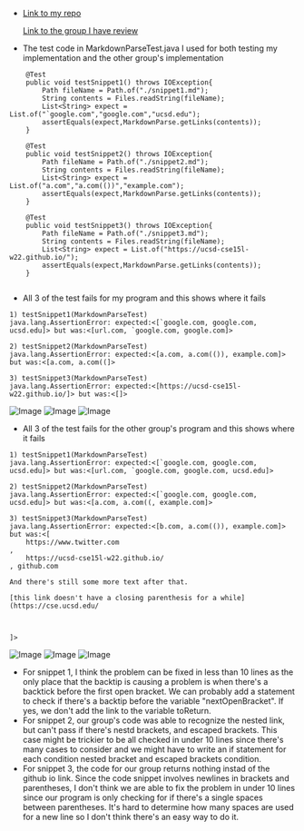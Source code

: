 * [Link to my repo](https://github.com/Yumei0422/CSE15L-TheLunaMoths)

  [Link to the group I have review](https://github.com/yaz067/markdown-parse/blob/main/MarkdownParseTest.java)


* The test code in MarkdownParseTest.java I used for both testing my implementation and the other group's implementation 

```
    @Test
    public void testSnippet1() throws IOException{
        Path fileName = Path.of("./snippet1.md");
	    String contents = Files.readString(fileName);
        List<String> expect = List.of("`google.com","google.com","ucsd.edu");
        assertEquals(expect,MarkdownParse.getLinks(contents));
    }

    @Test
    public void testSnippet2() throws IOException{
        Path fileName = Path.of("./snippet2.md");
	    String contents = Files.readString(fileName);
        List<String> expect = List.of("a.com","a.com(())","example.com"); 
        assertEquals(expect,MarkdownParse.getLinks(contents));
    } 

    @Test
    public void testSnippet3() throws IOException{
        Path fileName = Path.of("./snippet3.md");
	    String contents = Files.readString(fileName);
        List<String> expect = List.of("https://ucsd-cse15l-w22.github.io/");
        assertEquals(expect,MarkdownParse.getLinks(contents));
    }
    
 ```   
* All 3 of the test fails for my program and this shows where it fails

```
1) testSnippet1(MarkdownParseTest)
java.lang.AssertionError: expected:<[`google.com, google.com, ucsd.edu]> but was:<[url.com, `google.com, google.com]>

2) testSnippet2(MarkdownParseTest)
java.lang.AssertionError: expected:<[a.com, a.com(()), example.com]> but was:<[a.com, a.com((]>

3) testSnippet3(MarkdownParseTest)
java.lang.AssertionError: expected:<[https://ucsd-cse15l-w22.github.io/]> but was:<[]>

```
![Image](Failuremine1.png)
![Image](Failuremine2.png)
![Image](Failuremine3.png)

* All 3 of the test fails for the other group's program and this shows where it fails

```
1) testSnippet1(MarkdownParseTest)
java.lang.AssertionError: expected:<[`google.com, google.com, ucsd.edu]> but was:<[url.com, `google.com, google.com, ucsd.edu]>

2) testSnippet2(MarkdownParseTest)
java.lang.AssertionError: expected:<[`google.com, google.com, ucsd.edu]> but was:<[a.com, a.com((, example.com]>

3) testSnippet3(MarkdownParseTest)
java.lang.AssertionError: expected:<[b.com, a.com(()), example.com]> but was:<[
    https://www.twitter.com
, 
    https://ucsd-cse15l-w22.github.io/
, github.com

And there's still some more text after that.

[this link doesn't have a closing parenthesis for a while](https://cse.ucsd.edu/



]>
```
![Image](Failure1.png)
![Image](Failure2.png)
![Image](Failure3.png)

* For snippet 1, I think the problem can be fixed in less than 10 lines as the only place that the backtip is causing a problem is when there's a backtick before the first open bracket. We can probably add a statement to check if there's a backtip before the variable "nextOpenBracket". If yes, we don't add the link to the variable toReturn.
* For snippet 2, our group's code was able to recognize the nested link, but can't pass if there's nestd brackets, and escaped brackets. This case might be trickier to be all checked in under 10 lines since there's many cases to consider and we might have to write an if statement for each condition nested bracket and escaped brackets condition. 
* For snippet 3, the code for our group returns nothing instad of the github io link. Since the code snippet involves newlines in brackets and parentheses, I don't think we are able to fix the problem in under 10 lines since our program is only checking for if there's a single spaces between parentheses. It's hard to determine how many spaces are used for a new line so I don't think there's an easy way to do it. 
